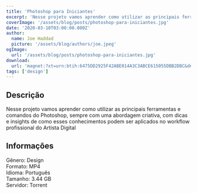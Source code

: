```yaml
---
title: 'Photoshop para Iniciantes'
excerpt: 'Nesse projeto vamos aprender como utilizar as principais ferramentas e comandos do Photoshop, sempre com uma abordagem criativa, com dicas e insights de como esses conhecimentos podem ser aplicados no workflow profissional do Artista Digital  Informações  Gênero: Design Fo'
coverImage: '/assets/blog/posts/photoshop-para-iniciantes.jpg'
date: '2020-03-10T03:00:00.000Z'
author:
  name: Joe Haddad
  picture: '/assets/blog/authors/joe.jpeg'
ogImage:
  url: '/assets/blog/posts/photoshop-para-iniciantes.jpg'
download:
  url: 'magnet:?xt=urn:btih:6475DD2925F42ABE014A3C3ABCE615055DBB2DBC&dn=UNHIDE%20-%20Photoshop%20para%20Iniciantes&tr=udp%3a%2f%2ftracker.openbittorrent.com%3a1337%2fannounce&tr=udp%3a%2f%2ftracker.opentrackr.org%3a1337%2fannounce'
tags: ['design']
---
```

<h2>Descrição</h2>
<p></p><p>Nesse projeto vamos aprender como utilizar as principais ferramentas e comandos do Photoshop, sempre com uma abordagem criativa, com dicas e insights de como esses conhecimentos podem ser aplicados no workflow profissional do Artista Digital </p><h2>Informações</h2><p>Gênero: Design<br/>Formato: MP4<br/>Idioma: Português<br/>Tamanho: 3.44 GB<br/>Servidor: Torrent</p>